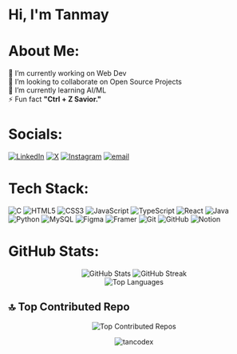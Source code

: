 # Hi, I'm Tanmay

# About Me:
🔭 I’m currently working on Web Dev<br>👯 I’m looking to collaborate on Open Source Projects<br>🌱 I’m currently learning AI/ML<br>⚡ Fun fact **"Ctrl + Z Savior."**

# Socials:
[![LinkedIn](https://img.shields.io/badge/LinkedIn-%230077B5.svg?logo=linkedin&logoColor=white)](https://www.linkedin.com/in/tanmay-patwary-584267300/) 
[![X](https://img.shields.io/badge/X-black.svg?logo=X&logoColor=white)](https://x.com/TanCodeX) 
[![Instagram](https://img.shields.io/badge/Instagram-%23E4405F.svg?logo=Instagram&logoColor=white)](https://instagram.com/_tanm.ay_) 
[![email](https://img.shields.io/badge/Email-D14836?logo=gmail&logoColor=white)](mailto:tanmaypatwary@gmail.com) 

# Tech Stack:
![C](https://img.shields.io/badge/c-%2300599C.svg?style=for-the-badge&logo=c&logoColor=white) 
![HTML5](https://img.shields.io/badge/html5-%23E34F26.svg?style=for-the-badge&logo=html5&logoColor=white) 
![CSS3](https://img.shields.io/badge/css3-%231572B6.svg?style=for-the-badge&logo=css3&logoColor=white) 
![JavaScript](https://img.shields.io/badge/javascript-%23323330.svg?style=for-the-badge&logo=javascript&logoColor=%23F7DF1E) 
![TypeScript](https://img.shields.io/badge/typescript-%23007ACC.svg?style=for-the-badge&logo=typescript&logoColor=white) 
![React](https://img.shields.io/badge/react-%2320232a.svg?style=for-the-badge&logo=react&logoColor=%2361DAFB) 
![Java](https://img.shields.io/badge/java-%23ED8B00.svg?style=for-the-badge&logo=openjdk&logoColor=white) 
![Python](https://img.shields.io/badge/python-3670A0?style=for-the-badge&logo=python&logoColor=ffdd54) 
![MySQL](https://img.shields.io/badge/mysql-4479A1.svg?style=for-the-badge&logo=mysql&logoColor=white) 
![Figma](https://img.shields.io/badge/figma-%23F24E1E.svg?style=for-the-badge&logo=figma&logoColor=white) 
![Framer](https://img.shields.io/badge/Framer-black?style=for-the-badge&logo=framer&logoColor=blue) 
![Git](https://img.shields.io/badge/git-%23F05033.svg?style=for-the-badge&logo=git&logoColor=white) 
![GitHub](https://img.shields.io/badge/github-%23121011.svg?style=for-the-badge&logo=github&logoColor=white) 
![Notion](https://img.shields.io/badge/Notion-%23000000.svg?style=for-the-badge&logo=notion&logoColor=white)

# GitHub Stats:

<p align="center">
  <img src="https://github-readme-stats.vercel.app/api?username=TanCodeX&theme=dracula&hide_border=false&include_all_commits=true&count_private=false" alt="GitHub Stats" />
  <img src="https://nirzak-streak-stats.vercel.app/?user=TanCodeX&theme=dracula&hide_border=false" alt="GitHub Streak" />
  <br />
  <img src="https://github-readme-stats.vercel.app/api/top-langs/?username=TanCodeX&theme=dracula&hide_border=false&include_all_commits=true&count_private=false&layout=compact" alt="Top Languages" />
</p>

## 🔝 Top Contributed Repo

<p align="center">
  <img src="https://github-contributor-stats.vercel.app/api?username=TanCodeX&limit=5&theme=radical&combine_all_yearly_contributions=true" alt="Top Contributed Repos" />
</p>

<!-- Proudly created with GPRM ( https://gprm.itsvg.in ) -->

<p align="center">
  <img src="https://komarev.com/ghpvc/?username=tancodex&label=Profile%20views&color=0e75b6&style=flat" alt="tancodex" />
</p>
